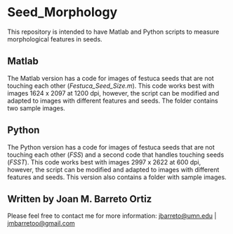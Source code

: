 # Seed_Morphology
This repository is intended to have Matlab and Python scripts to measure morphological features in seeds.

## Matlab
The Matlab version has a code for images of festuca seeds that are not touching each other (_Festuca_Seed_Size.m_). This code works best with images 1624 x 2097 at 1200 dpi, however, the script can be modified and adapted to images with different features and seeds. The folder contains two sample images.

## Python
The Python version has a code for images of festuca seeds that are not touching each other (_FSS_) and a second code that handles touching seeds (_FSST_). This code works best with images 2997 x 2622 at 600 dpi, however, the script can be modified and adapted to images with different features and seeds. This version also contains a folder with sample images.



## Written by Joan M. Barreto Ortiz
Please feel free to contact me for more information:
jbarreto@umn.edu | jmbarretoo@gmail.com
